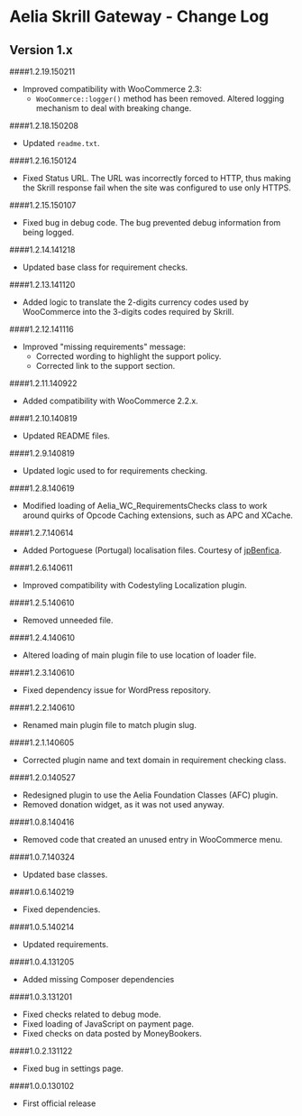 # Aelia Skrill Gateway - Change Log

## Version 1.x
####1.2.19.150211
* Improved compatibility with WooCommerce 2.3:
	* `WooCommerce::logger()` method has been removed. Altered logging mechanism to deal with breaking change.

####1.2.18.150208
* Updated `readme.txt`.

####1.2.16.150124
* Fixed Status URL. The URL was incorrectly forced to HTTP, thus making the Skrill response fail when the site was configured to use only HTTPS.

####1.2.15.150107
* Fixed bug in debug code. The bug prevented debug information from being logged.

####1.2.14.141218
* Updated base class for requirement checks.

####1.2.13.141120
* Added logic to translate the 2-digits currency codes used by WooCommerce into the 3-digits codes required by Skrill.

####1.2.12.141116
* Improved "missing requirements" message:
	* Corrected wording to highlight the support policy.
	* Corrected link to the support section.

####1.2.11.140922
* Added compatibility with WooCommerce 2.2.x.

####1.2.10.140819
* Updated README files.

####1.2.9.140819
* Updated logic used to for requirements checking.

####1.2.8.140619
* Modified loading of Aelia_WC_RequirementsChecks class to work around quirks of Opcode Caching extensions, such as APC and XCache.

####1.2.7.140614
* Added Portoguese (Portugal) localisation files. Courtesy of [jpBenfica](http://www.loja77.com/).

####1.2.6.140611
* Improved compatibility with Codestyling Localization plugin.

####1.2.5.140610
* Removed unneeded file.

####1.2.4.140610
* Altered loading of main plugin file to use location of loader file.

####1.2.3.140610
* Fixed dependency issue for WordPress repository.

####1.2.2.140610
* Renamed main plugin file to match plugin slug.

####1.2.1.140605
* Corrected plugin name and text domain in requirement checking class.

####1.2.0.140527
* Redesigned plugin to use the Aelia Foundation Classes (AFC) plugin.
* Removed donation widget, as it was not used anyway.

####1.0.8.140416
* Removed code that created an unused entry in WooCommerce menu.

####1.0.7.140324
* Updated base classes.

####1.0.6.140219
* Fixed dependencies.

####1.0.5.140214
* Updated requirements.

####1.0.4.131205
* Added missing Composer dependencies

####1.0.3.131201
* Fixed checks related to debug mode.
* Fixed loading of JavaScript on payment page.
* Fixed checks on data posted by MoneyBookers.

####1.0.2.131122
* Fixed bug in settings page.

####1.0.0.130102
* First official release
